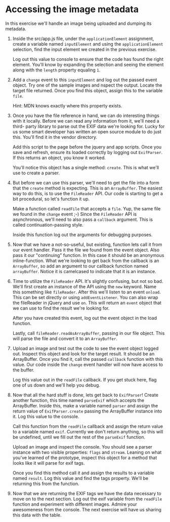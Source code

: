 Accessing the image metadata
============================

In this exercise we'll handle an image being uploaded and dumping its metadata.

1. Inside the src/app.js file, under the `applicationElement` assignment,
   create a variable named `inputElement` and using the `applicationElement`
   selection, find the input element we created in the previous exercise.

   Log out this value to console to ensure that the code has found the right
   element.  You'll know by expanding the selection and seeing the element
   along with the `length` property equaling `1`.

2. Add a `change` event to this `inputElement` and log out the passed event
   object.  Try one of the sample images and nspect the output. Locate the
   target file returned.  Once you find this object, assign this to the
   variable `file`.

   Hint: MDN knows exactly where this property exists.

3. Once you have the file reference in hand, we can do interesting things with
   it locally.  Before we can read any information from it, we'll need a third-
   party library to parse out the EXIF data we're looking for.  Lucky for us
   some smart developer has written an open source module to do just this.
   You'll find it in the vendor directory.

   Add this script to the page before the jquery and app scripts.  Once you
   save and refresh, ensure its loaded correctly by logging out `ExifParser`.
   If this returns an object, you know it worked.

   You'll notice this object has a single method: `create`.  This is what we'll
   use to create a parser.

4. But before we can use this parser, we'll need to get the file into a form
   that the `create` method is expecting.  This is an `ArrayBuffer`.  The
   easiest way to do this, is to use the `FileReader` API.  Our code is
   starting to get a bit procedural, so let's function it up.

   Make a function called `readFile` that accepts a `file`.  Yup, the same file
   we found in the `change` event ;-) Since the `FileReader` API is
   asynchronous, we'll need to also pass a `callback` argument.  This is called
   continuation-passing style.

   Inside this function log out the arguments for debugging purposes.

5. Now that we have a not-so-useful, but existing, function lets call it from
   our event handler.  Pass it the file we found from the event object.  Also
   pass it our "continuing" function.  In this case it should be an anonymous
   inline-function.  What we're looking to get back from the callback is an
   `ArrayBuffer`, so add an argument to our callback function named
   `arrayBuffer`.  Notice it is camelcased to indicate that it is an instance.

6. Time to utilize the `FileReader` API.  It's slightly confusing, but not so
   bad.  We'll first create an instance of the API using the `new` keyword.
   Name this something like `fileReader`.  After this we'll listen to an event
   `onload`.  This can be set directly or using `addEventListener`.  You can
   also wrap the fileReader in jQuery and use `on`.  This will return an
   `event` object that we can use to find the result we're looking for.

   After you have created this event, log out the event object in the load
   function.

   Lastly, call `fileReader.readAsArrayBuffer`, passing in our file object.
   This will parse the file and convert it to an `ArrayBuffer`.

7. Upload an image and test out the code to see the event object logged out.
   Inspect this object and look for the target result.  It should be an
   ArrayBuffer.  Once you find it, call the passed `callback` function with
   this value.  Our code inside the `change` event handler will now have access
   to the buffer.

   Log this value out in the `readFile` callback.  If you get stuck here, flag
   one of us down and we'll help you debug.

8. Now that all the hard stuff is done, lets get back to `ExifParser`! Create
   another function, this time named `parseExif` which accepts the ArrayBuffer.
   Inside this, make a variable named `parser` and assign the return value of
   `ExifParser.create` passing the ArrayBuffer instance into it.  Log this
   value to the console.

   Call this function from the `readFile` callback and assign the return value
   to a variable named `exif`.  Currently we don't return anything, so this
   will be undefined, until we fill out the rest of the `parseExif` function.

   Upload an image and inspect the console.  You should see a parser instance
   with two visible properties: `flags` and `stream`.  Leaning on what you've
   learned of the prototype, inspect this object for a method that looks like
   it will parse for exif tags.

   Once you find this method call it and assign the results to a variable named
   `result`.  Log this value and find the tags property.  We'll be returning
   this from the function.

9. Now that we are returning the EXIF tags we have the data necessary to move
   on to the next section.  Log out the exif variable from the `readFile`
   function and experiment with different images.  Admire your awesomeness from
   the console.  The next exercise will have us sharing this data with the
   table.
